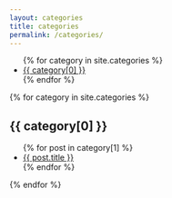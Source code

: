 ```yaml
---
layout: categories
title: categories
permalink: /categories/
---
```


<ul>
  {% for category in site.categories %}
    <li><a href="#{{ category[0] }}">{{ category[0] }}</a></li>
  {% endfor %}
</ul>

{% for category in site.categories %}
  <h2 id="{{ category[0] }}">{{ category[0] }}</h2>
  <ul>
    {% for post in category[1] %}
      <li><a href="{{ post.url }}">{{ post.title }}</a></li>
    {% endfor %}
  </ul>
{% endfor %}